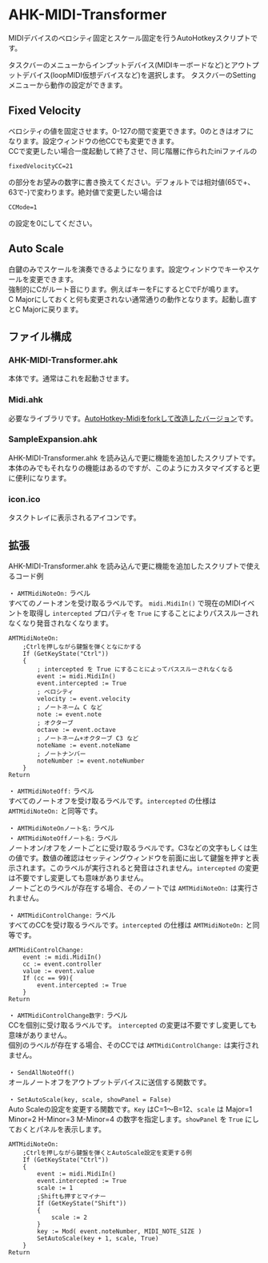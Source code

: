 # AHK-MIDI-Transformer

MIDIデバイスのベロシティ固定とスケール固定を行うAutoHotkeyスクリプトです。

タスクバーのメニューからインプットデバイス(MIDIキーボードなど)とアウトプットデバイス(loopMIDI仮想デバイスなど)を選択します。
タスクバーのSettingメニューから動作の設定ができます。

## Fixed Velocity
ベロシティの値を固定させます。0-127の間で変更できます。0のときはオフになります。設定ウィンドウの他CCでも変更できます。  
CCで変更したい場合一度起動して終了させ、同じ階層に作られたiniファイルの
```
fixedVelocityCC=21
```
の部分をお望みの数字に書き換えてください。デフォルトでは相対値(65で+、63で-)で変わります。絶対値で変更したい場合は
```
CCMode=1
```
の設定を0にしてください。

## Auto Scale
白鍵のみでスケールを演奏できるようになります。設定ウィンドウでキーやスケールを変更できます。  
強制的にCがルート音にります。例えばキーをFにするとCでFが鳴ります。  
C Majorにしておくと何も変更されない通常通りの動作となります。起動し直すとC Majorに戻ります。  

## ファイル構成

### AHK-MIDI-Transformer.ahk

本体です。通常はこれを起動させます。


### Midi.ahk

必要なライブラリです。[AutoHotkey-Midiをforkして改造したバージョン](https://github.com/hetima/AutoHotkey-Midi)です。

### SampleExpansion.ahk

AHK-MIDI-Transformer.ahk を読み込んで更に機能を追加したスクリプトです。  
本体のみでもそれなりの機能はあるのですが、このようにカスタマイズすると更に便利になります。

### icon.ico

タスクトレイに表示されるアイコンです。

## 拡張

AHK-MIDI-Transformer.ahk を読み込んで更に機能を追加したスクリプトで使えるコード例

・ `AMTMidiNoteOn:` ラベル  
すべてのノートオンを受け取るラベルです。 `midi.MidiIn()` で現在のMIDIイベントを取得し `intercepted` プロパティを `True` にすることによりパススルーされなくなり発音されなくなります。

```ahk
AMTMidiNoteOn:
    ;Ctrlを押しながら鍵盤を弾くとなにかする
    If (GetKeyState("Ctrl"))
    {
        ; intercepted を True にすることによってパススルーされなくなる
        event := midi.MidiIn()
        event.intercepted := True
        ; ベロシティ
        velocity := event.velocity
        ; ノートネーム C など
        note := event.note
        ; オクターブ
        octave := event.octave
        ; ノートネーム+オクターブ C3 など
        noteName := event.noteName
        ; ノートナンバー
        noteNumber := event.noteNumber
    }
Return
```

・ `AMTMidiNoteOff:` ラベル  
すべてのノートオフを受け取るラベルです。`intercepted` の仕様は `AMTMidiNoteOn:` と同等です。

・ `AMTMidiNoteOnノート名:` ラベル  
・ `AMTMidiNoteOffノート名:` ラベル  
ノートオン/オフをノートごとに受け取るラベルです。C3などの文字もしくは生の値です。数値の確認はセッティングウィンドウを前面に出して鍵盤を押すと表示されます。このラベルが実行されると発音はされません。`intercepted` の変更は不要ですし変更しても意味がありません。  
ノートごとのラベルが存在する場合、そのノートでは  `AMTMidiNoteOn:` は実行されません。

・ `AMTMidiControlChange:` ラベル  
すべてのCCを受け取るラベルです。`intercepted` の仕様は `AMTMidiNoteOn:` と同等です。
```ahk
AMTMidiControlChange:
    event := midi.MidiIn()
    cc := event.controller
    value := event.value
    If (cc == 99){
        event.intercepted := True
    }
Return
```

・ `AMTMidiControlChange数字:` ラベル  
CCを個別に受け取るラベルです。 `intercepted` の変更は不要ですし変更しても意味がありません。  
個別のラベルが存在する場合、そのCCでは  `AMTMidiControlChange:` は実行されません。

・ `SendAllNoteOff()`  
オールノートオフをアウトプットデバイスに送信する関数です。

・ `SetAutoScale(key, scale, showPanel = False)`  
Auto Scaleの設定を変更する関数です。`Key` はC=1～B=12、`scale` は Major=1 Minor=2 H-Minor=3 M-Minor=4 の数字を指定します。`showPanel` を `True` にしておくとパネルを表示します。

```
AMTMidiNoteOn:
    ;Ctrlを押しながら鍵盤を弾くとAutoScale設定を変更する例
    If (GetKeyState("Ctrl"))
    {
        event := midi.MidiIn()
        event.intercepted := True
        scale := 1
        ;Shiftも押すとマイナー
        If (GetKeyState("Shift"))
        {
            scale := 2
        }
        key := Mod( event.noteNumber, MIDI_NOTE_SIZE )
        SetAutoScale(key + 1, scale, True)
    }
Return
```